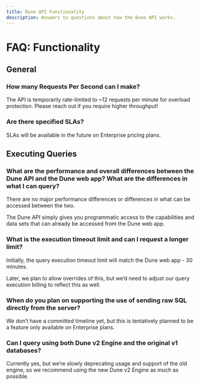 ```yaml
---
title: Dune API Functionality
description: Answers to questions about how the Dune API works.
---
```

# FAQ: Functionality

## General

### How many Requests Per Second can I make?

The API is temporarily rate-limited to ~12 requests per minute for overload protection. Please reach out if you require higher throughput!

### Are there specified SLAs?

SLAs will be available in the future on Enterprise pricing plans.


## Executing Queries

### What are the performance and overall differences between the Dune API and the Dune web app? What are the differences in what I can query?

There are no major performance differences or differences in what can be accessed between the two.

The Dune API simply gives you programmatic access to the capabilities and data sets that can already be accessed from the Dune web app.

### What is the execution timeout limit and can I request a longer limit?

Initially, the query execution timeout limit will match the Dune web app - 30 minutes.

Later, we plan to allow overrides of this, but we’d need to adjust our query execution billing to reflect this as well.

### When do you plan on supporting the use of sending raw SQL directly from the server?

We don’t have a committed timeline yet, but this is tentatively planned to be a feature only available on Enterprise plans.

### Can I query using both Dune v2 Engine and the original v1 databases?

Currently yes, but we’re slowly deprecating usage and support of the old engine, so we recommend using the new Dune v2 Engine as much as possible.